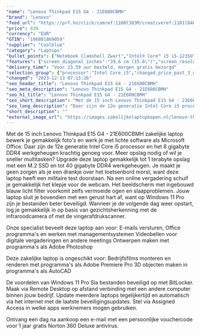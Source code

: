 ```yaml
---
"name": "Lenovo Thinkpad E15 G4 - 21E600CBMH"
"brand": "Lenovo"
"feed_url": "https://prf.hn/click/camref:1100l383M/creativeref:1101l84031/destination:https%3A%2F%2Fwww.coolblue.nl%2Fproduct%2F923130"
"price": 839
"currency": "EUR"
"GTIN": "196801869059"
"supplier": "Coolblue"
"category": "Laptops"
"bullet_points": ["Notebook Clamshell Zwart","Intel® Core™ i5 i5-1235U","39,6 cm (15.6\") Full HD 1920 x 1080 Pixels IPS LED backlight 16:9","8 GB DDR4-SDRAM 3200 MHz","256 GB SSD","Intel Iris Xe Graphics","Wi-Fi 6 (802.11ax) Ethernet LAN 1000,100 Mbit/s Bluetooth 5.1","Lithium-Polymeer (LiPo) 57 Wh 10,8 uur 65 W","Windows 11 Pro 64-bit"]
"features": {"screen_diagonal_inches":"39,6 cm (15.6\")","screen_resolution":"1920 x 1080 Pixels","processor_family":"Intel® Core™ i5","memory_size":"8 GB","memory_type":"DDR4-SDRAM","total_storage_space":"256 GB","operating_system":"Windows 11 Pro","battery_capacity":"57 Wh","width":"365 mm","depth":"240 mm","height":"18,9 mm","weight":"1,7 kg"}
"delivery_time": "Voor 23.59 uur besteld, morgen gratis bezorgd"
"selection_group": {"processor":"Intel Core i5","changed_price_past_3_days":false,"product_family":"ThinkPad"}
"changed": "2023-12-13 07:15:26"
"seo_header_title": "Lenovo Thinkpad E15 G4 - 21E600CBMH"
"seo_meta_description": "Lenovo Thinkpad E15 G4 - 21E600CBMH"
"seo_h1_title": "Lenovo Thinkpad E15 G4 - 21E600CBMH"
"seo_short_description": "Met de 15 inch Lenovo Thinkpad E15 G4 - 21E600CBMH zakelijke laptop bewerk je gemakkelijk foto's en werk je met lichte software als Microsoft Office."
"seo_long_description": "Daar zijn de 12e generatie Intel Core i5 processor en het 8 gigabyte DDR4 werkgeheugen krachtig genoeg voor. Meer opslag nodig of wil je sneller multitasken? Upgrade deze laptop gemakkelijk tot 1 terabyte opslag met een M. 2 SSD en tot 40 gigabyte DDR4 werkgeheugen. Je maakt je geen zorgen als je een drankje over het toetsenbord morst, want deze laptop heeft een militaire test doorstaan. Na een online vergadering schuif je gemakkelijk het klepje voor de webcam. Het beeldscherm met ingebouwd blauw licht filter voorkomt zelfs vermoeide ogen en slaapproblemen. Jouw laptop sluit je bovendien met een gerust hart af, want op Windows 11 Pro zijn je bestanden beter beveiligd. Wanneer je de volgende dag weer opstart, log je gemakkelijk in op basis van gezichtsherkenning met de infraroodcamera of met de vingerafdrukscanner. \r\n\r\nOnze specialist beveelt deze laptop aan voor:\r\nE-mails versturen, Office programma's en werken met managementsystemen\r\nVideobellen voor digitale vergaderingen en andere meetings\r\nOntwerpen maken met programma's als Adobe Photoshop\r\n\r\n\r\nDeze zakelijke laptop is ongeschikt voor:\r\nBedrijfsfilms monteren en renderen met programma's als Adobe Premiere Pro\r\n3D objecten maken in programma's als AutoCAD \r\n\r\n\r\nDe voordelen van Windows 11 Pro\r\nSla bestanden beveiligd op met BitLocker. \r\nMaak via Remote Desktop op afstand verbinding met een andere computer binnen jouw bedrijf. \r\nUpdate meerdere laptops tegelijkertijd en automatisch via het internet met de laatste beveiligingsupdates. \r\nStel via Assigned Access in welke apps werknemers mogen gebruiken. \r\n\r\n \r\nOntvang een dag na aankoop een e-mail met een persoonlijke vouchercode voor 1 jaar gratis Norton 360 Deluxe antivirus."
"short_description": ""
"external_image_url": "https://images.zakelijkelaptopkopen.nl/lenovo-thinkpad-e15-g4-21e600cbmh.webp"
---
```


Met de 15 inch Lenovo Thinkpad E15 G4 - 21E600CBMH zakelijke laptop bewerk je gemakkelijk foto's en werk je met lichte software als Microsoft Office. Daar zijn de 12e generatie Intel Core i5 processor en het 8 gigabyte DDR4 werkgeheugen krachtig genoeg voor. Meer opslag nodig of wil je sneller multitasken? Upgrade deze laptop gemakkelijk tot 1 terabyte opslag met een M.2 SSD en tot 40 gigabyte DDR4 werkgeheugen. Je maakt je geen zorgen als je een drankje over het toetsenbord morst, want deze laptop heeft een militaire test doorstaan. Na een online vergadering schuif je gemakkelijk het klepje voor de webcam. Het beeldscherm met ingebouwd blauw licht filter voorkomt zelfs vermoeide ogen en slaapproblemen. Jouw laptop sluit je bovendien met een gerust hart af, want op Windows 11 Pro zijn je bestanden beter beveiligd. Wanneer je de volgende dag weer opstart, log je gemakkelijk in op basis van gezichtsherkenning met de infraroodcamera of met de vingerafdrukscanner.

Onze specialist beveelt deze laptop aan voor:
E-mails versturen, Office programma's en werken met managementsystemen
Videobellen voor digitale vergaderingen en andere meetings
Ontwerpen maken met programma's als Adobe Photoshop


Deze zakelijke laptop is ongeschikt voor:
Bedrijfsfilms monteren en renderen met programma's als Adobe Premiere Pro
3D objecten maken in programma's als AutoCAD 


De voordelen van Windows 11 Pro
Sla bestanden beveiligd op met BitLocker.
Maak via Remote Desktop op afstand verbinding met een andere computer binnen jouw bedrijf.
Update meerdere laptops tegelijkertijd en automatisch via het internet met de laatste beveiligingsupdates.
Stel via Assigned Access in welke apps werknemers mogen gebruiken.

 
Ontvang een dag na aankoop een e-mail met een persoonlijke vouchercode voor 1 jaar gratis Norton 360 Deluxe antivirus.
